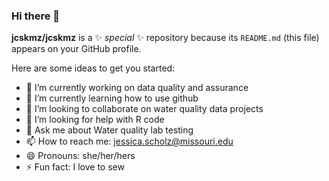 ### Hi there 👋


**jcskmz/jcskmz** is a ✨ _special_ ✨ repository because its `README.md` (this file) appears on your GitHub profile.

Here are some ideas to get you started:

- 🔭 I’m currently working on data quality and assurance
- 🌱 I’m currently learning how to use github
- 👯 I’m looking to collaborate on water quality data projects
- 🤔 I’m looking for help with R code
- 💬 Ask me about Water quality lab testing
- 📫 How to reach me: jessica.scholz@missouri.edu
- 😄 Pronouns: she/her/hers
- ⚡ Fun fact: I love to sew
